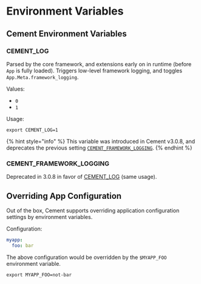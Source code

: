 # Environment Variables

## Cement Environment Variables

### CEMENT\_LOG

Parsed by the core framework, and extensions early on in runtime (before `App` is fully loaded). Triggers low-level framework logging, and toggles `App.Meta.framework_logging`.

Values:&#x20;

* `0`
* `1`

Usage:

```
export CEMENT_LOG=1
```

{% hint style="info" %}
This variable was introduced in Cement v3.0.8, and deprecates the previous setting [`CEMENT_FRAMEWORK_LOGGING`](release-information/deprecations.md#3.0.8-1).
{% endhint %}

### CEMENT\_FRAMEWORK\_LOGGING

Deprecated in 3.0.8 in favor of [CEMENT\_LOG](environment-variables.md#cement\_log) (same usage).

## Overriding App Configuration

Out of the box, Cement supports overriding application configuration settings by environment variables.

Configuration:

```yaml
myapp:
  foo: bar
```

The above configuration would be overridden by the `$MYAPP_FOO` environment variable.

```
export MYAPP_FOO=not-bar
```
